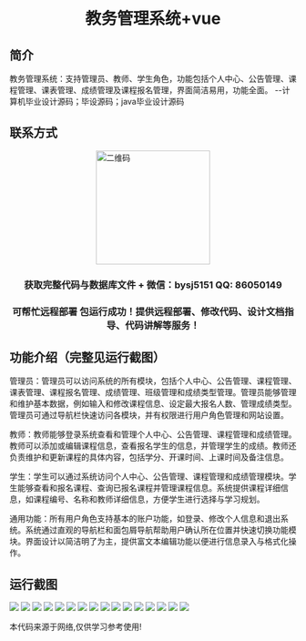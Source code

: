 <p><h1 align="center">教务管理系统+vue</h1></p>

## 简介
教务管理系统：支持管理员、教师、学生角色，功能包括个人中心、公告管理、课程管理、课表管理、成绩管理及课程报名管理，界面简洁易用，功能全面。    --计算机毕业设计源码；毕设源码；java毕业设计源码


## 联系方式
<img src="https://bs-1329754181.cos.ap-shanghai.myqcloud.com/wx.jpg" alt="二维码" style="display: block; margin: 0 auto;" width="200px">
<p><h3 align="center">获取完整代码与数据库文件 + 微信：bysj5151 QQ: 86050149</h3></p>
<p><h3 align="center">可帮忙远程部署 包运行成功！提供远程部署、修改代码、设计文档指导、代码讲解等服务！</h3></p>

## 功能介绍（完整见运行截图）
管理员：管理员可以访问系统的所有模块，包括个人中心、公告管理、课程管理、课表管理、课程报名管理、成绩管理、班级管理和成绩类型管理。管理员能够管理和维护基本数据，例如输入和修改课程信息、设定最大报名人数、管理成绩类型。管理员可通过导航栏快速访问各模块，并有权限进行用户角色管理和网站设置。

教师：教师能够登录系统查看和管理个人中心、公告管理、课程管理和成绩管理。教师可以添加或编辑课程信息，查看报名学生的信息，并管理学生的成绩。教师还负责维护和更新课程的具体内容，包括学分、开课时间、上课时间及备注信息。

学生：学生可以通过系统访问个人中心、公告管理、课程管理和成绩管理模块。学生能够查看和报名课程、查询已报名课程并管理课程信息。系统提供课程详细信息，如课程编号、名称和教师详细信息，方便学生进行选择与学习规划。

通用功能：所有用户角色支持基本的账户功能，如登录、修改个人信息和退出系统。系统通过直观的导航栏和面包屑导航帮助用户确认所在位置并快速切换功能模块。界面设计以简洁明了为主，提供富文本编辑功能以便进行信息录入与格式化操作。


## 运行截图
![](https://bs-1329754181.cos.ap-shanghai.myqcloud.com/ssm/TeachingManagementSystem/img/001.jpg)
![](https://bs-1329754181.cos.ap-shanghai.myqcloud.com/ssm/TeachingManagementSystem/img/002.jpg)
![](https://bs-1329754181.cos.ap-shanghai.myqcloud.com/ssm/TeachingManagementSystem/img/003.jpg)
![](https://bs-1329754181.cos.ap-shanghai.myqcloud.com/ssm/TeachingManagementSystem/img/004.jpg)
![](https://bs-1329754181.cos.ap-shanghai.myqcloud.com/ssm/TeachingManagementSystem/img/005.jpg)
![](https://bs-1329754181.cos.ap-shanghai.myqcloud.com/ssm/TeachingManagementSystem/img/006.jpg)
![](https://bs-1329754181.cos.ap-shanghai.myqcloud.com/ssm/TeachingManagementSystem/img/007.jpg)
![](https://bs-1329754181.cos.ap-shanghai.myqcloud.com/ssm/TeachingManagementSystem/img/008.jpg)
![](https://bs-1329754181.cos.ap-shanghai.myqcloud.com/ssm/TeachingManagementSystem/img/009.jpg)
![](https://bs-1329754181.cos.ap-shanghai.myqcloud.com/ssm/TeachingManagementSystem/img/010.jpg)
![](https://bs-1329754181.cos.ap-shanghai.myqcloud.com/ssm/TeachingManagementSystem/img/011.jpg)
![](https://bs-1329754181.cos.ap-shanghai.myqcloud.com/ssm/TeachingManagementSystem/img/012.jpg)
![](https://bs-1329754181.cos.ap-shanghai.myqcloud.com/ssm/TeachingManagementSystem/img/013.jpg)
![](https://bs-1329754181.cos.ap-shanghai.myqcloud.com/ssm/TeachingManagementSystem/img/014.jpg)
![](https://bs-1329754181.cos.ap-shanghai.myqcloud.com/ssm/TeachingManagementSystem/img/015.jpg)
![](https://bs-1329754181.cos.ap-shanghai.myqcloud.com/ssm/TeachingManagementSystem/img/016.jpg)

<p>本代码来源于网络,仅供学习参考使用!</p>
